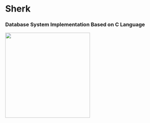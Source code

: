 # Sherk

### Database System Implementation Based on C Language

<img width="270px" src="https://github.com/Lvsi-China/Sherk/raw/master/images/sherk.jpeg">

